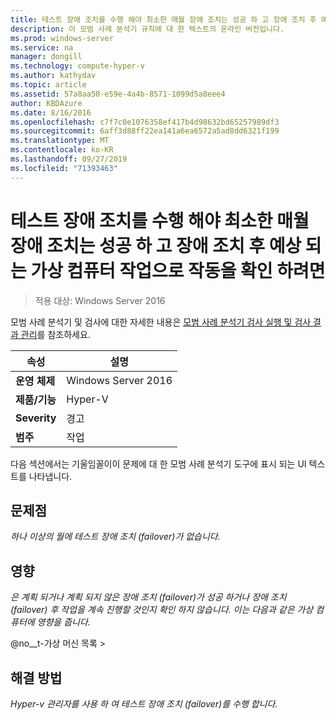 ```yaml
---
title: 테스트 장애 조치를 수행 해야 최소한 매월 장애 조치는 성공 하 고 장애 조치 후 예상 되는 가상 컴퓨터 작업으로 작동을 확인 하려면
description: 이 모범 사례 분석기 규칙에 대 한 텍스트의 온라인 버전입니다.
ms.prod: windows-server
ms.service: na
manager: dongill
ms.technology: compute-hyper-v
ms.author: kathydav
ms.topic: article
ms.assetid: 57a8aa50-e59e-4a4b-8571-1099d5a8eee4
author: KBDAzure
ms.date: 8/16/2016
ms.openlocfilehash: c7f7c0e1076358ef417b4d98632bd65257989df3
ms.sourcegitcommit: 6aff3d88ff22ea141a6ea6572a5ad8dd6321f199
ms.translationtype: MT
ms.contentlocale: ko-KR
ms.lasthandoff: 09/27/2019
ms.locfileid: "71393463"
---
```

# <a name="test-failovers-should-be-carried-out-at-least-monthly-to-verify-that-failover-will-succeed-and-that-virtual-machine-workloads-will-operate-as-expected-after-failover"></a>테스트 장애 조치를 수행 해야 최소한 매월 장애 조치는 성공 하 고 장애 조치 후 예상 되는 가상 컴퓨터 작업으로 작동을 확인 하려면

>적용 대상: Windows Server 2016

모범 사례 분석기 및 검사에 대한 자세한 내용은 [모범 사례 분석기 검사 실행 및 검사 결과 관리](https://go.microsoft.com/fwlink/p/?LinkID=223177)를 참조하세요.  
  
|속성|설명|  
|-|-|  
|**운영 체제**|Windows Server 2016| 
|**제품/기능**|Hyper-V|  
|**Severity**|경고|  
|**범주**|작업|  
  
다음 섹션에서는 기울임꼴이이 문제에 대 한 모범 사례 분석기 도구에 표시 되는 UI 텍스트를 나타냅니다.  
  
## <a name="issue"></a>문제점  
*하나 이상의 월에 테스트 장애 조치 (failover)가 없습니다.*  
  
## <a name="impact"></a>영향  
*은 계획 되거나 계획 되지 않은 장애 조치 (failover)가 성공 하거나 장애 조치 (failover) 후 작업을 계속 진행할 것인지 확인 하지 않습니다. 이는 다음과 같은 가상 컴퓨터에 영향을 줍니다.*  
  
@no__t-가상 머신 목록 >  
  
## <a name="resolution"></a>해결 방법  
*Hyper-v 관리자를 사용 하 여 테스트 장애 조치 (failover)를 수행 합니다.*  
  


